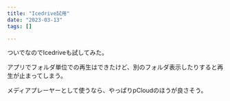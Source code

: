 ```yaml
---
title: "Icedrive試用"
date: "2023-03-13"
tags: []

---
```


ついでなのでIcedriveも試してみた。

アプリでフォルダ単位での再生はできたけど、別のフォルダ表示したりすると再生が止まってしまう。

メディアプレーヤーとして使うなら、やっぱりpCloudのほうが良さそう。
